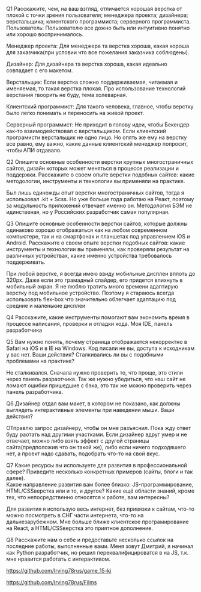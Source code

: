 Q1 Расскажите, чем, на ваш взгляд, отличается хорошая верстка от плохой с точки зрения 
пользователя; 
менеджера проекта; 
дизайнера; 
верстальщика; 
клиентского программиста; 
серверного программиста. 
Пользователь: Пользователю все дожно быть или интуитивно понятно или хорошо воспринималось.

Менеджер проекта: Для менеджера та верстка хороша, какая хороша для заказчика(при условии что все пожелания заказчика соблюдены).

Дизайнер: Для дизайнера та верстка хороша, какая идеально совпадает с его макетом.

Верстальщик: Если верстка сложно поддерживаемая, читаемая и именяемая, то такая верстка плохая. Про использование технологий верстания гвоорить не буду, тема холеварная.

Клиентский программист: Для такого человека, главное, чтобы верстку было легко понимать и переносить на живой проект.

Серверный программист: Не приходит в голову идеи, чтобы Бекендер как-то взаимодействовал с верстальщиком. Если клиентский програмисти  верстальщик не одно лицо. Но опять же ему на верстку все равно, ему важно, какие данные клиентский менеджер попросит, чтобы АПИ отдавало.

Q2 Опишите основные особенности верстки крупных многостраничных сайтов, дизайн которых может меняться в процессе реализации и поддержки. 
Расскажите о своем опыте верстки подобных сайтов: какие методологии, инструменты и технологии вы применяли на практике. 

Был лишь единожды опыт верстки многостраничных сайтов, тогда я использовал .kit + Scss. Но уже больше года работаю на Реакт, поэтому за модульность приложений отвечает именно он. Методология БЭМ не идинственая, но у Российских разработчик самая популярная.

Q3 Опишите основные особенности верстки сайтов, которые должны одинаково хорошо отображаться как на любом современном компьютере, так и на смартфонах и планшетах под управлением iOS и Android. Расскажите о своем опыте верстки подобных сайтов: какие инструменты и технологии вы применяли, как проверяли результат на различных устройствах, какие именно устройства требовалось поддерживать. 

При любой верстке, я всегда имею ввиду мобильные дисплеи вплоть до 320px. Даже если это грамадный слайдер, его придется впихнуть в мобильный экран. Я не люблю тратить много времени адаптирую верстку под мобильное устройство. Поэтому я стараюсь всегда использовать flex-box что значительно облегчает адаптацию под средние и маленькие дисплеи 

Q4 Расскажите, какие инструменты помогают вам экономить время в процессе написания, проверки и отладки кода. 
Моя IDE, панель разработчика

Q5 Вам нужно понять, почему страница отображается некорректно в Safari на iOS и в IE на Windows. Код писали не вы, доступа к исходникам у вас нет. Ваши действия? Сталкивались ли вы с подобными проблемами на практике? 

Не сталкивался. Сначала нужно проверить то, что проще, это стили через панель разраотчика. Так же нужно убедиться, что наш сайт не ломают ошибки пришедшие с бэка, это так же можно проверить через панель разработчика.

Q6 Дизайнер отдал вам макет, в котором не показано, как должны выглядеть интерактивные элементы при наведении мыши. Ваши действия?

ОТправлю запрос дизайнеру, чтобы он мне разъяснил. Пока жду ответ буду раотать над другими участками. Если дизайнер вдруг умер и не отвечает, можно либо взять эффект с другой страницы сайта(предположив что он такой же), либо если ничего подходяшего нет, а проект надо сдавать, подобрать что-то на свой вкус.

Q7 Какие ресурсы вы используете для развития в профессиональной сфере? Приведите несколько конкретных примеров (сайты, блоги и так далее).  
Какое направление развития вам более близко: JS-программирование, HTML/CSSверстка или и то, и другое? 
Какие ещё области знаний, кроме тех, что непосредственно относятся к работе, вам интересны? 

Для развития я использую весь интернет, без привязки к сайтам, что-то можно посмотреть в СНГ части интернета, что-то на дальнезарубежном.
Мне больше ближе клиентское програмирование на React, а HTML/CSSверстка это приятное дополнение.

Q8 Расскажите нам о себе и предоставьте несколько ссылок на последние работы, выполненные вами.
Меня зовут Дмитрий, я начинал как Python разработчик, но решил переквалифицироватся в на JS, т.к. мне нравится работать с интерактивом. 

https://github.com/Irving78rus/game_15-ki

 https://github.com/Irving78rus/Films
